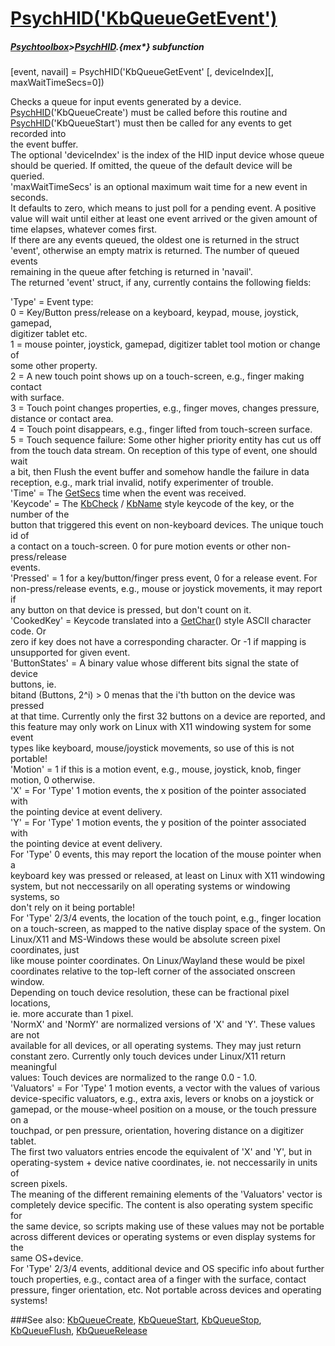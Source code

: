 # [PsychHID('KbQueueGetEvent')](PsychHID-KbQueueGetEvent) 
##### [Psychtoolbox](Psychtoolbox)>[PsychHID](PsychHID).{mex*} subfunction

[event, navail] = PsychHID('KbQueueGetEvent' [, deviceIndex][, maxWaitTimeSecs=0])

Checks a queue for input events generated by a device.  
[PsychHID](PsychHID)('KbQueueCreate') must be called before this routine and  
[PsychHID](PsychHID)('KbQueueStart') must then be called for any events to get recorded into  
the event buffer.  
The optional 'deviceIndex' is the index of the HID input device whose queue  
should be queried. If omitted, the queue of the default device will be queried.  
'maxWaitTimeSecs' is an optional maximum wait time for a new event in seconds.  
It defaults to zero, which means to just poll for a pending event. A positive  
value will wait until either at least one event arrived or the given amount of  
time elapses, whatever comes first.  
If there are any events queued, the oldest one is returned in the struct  
'event', otherwise an empty matrix is returned. The number of queued events  
remaining in the queue after fetching is returned in 'navail'.  
The returned 'event' struct, if any, currently contains the following fields:  
  
'Type' = Event type:  
 0 = Key/Button press/release on a keyboard, keypad, mouse, joystick, gamepad,  
digitizer tablet etc.  
 1 = mouse pointer, joystick, gamepad, digitizer tablet tool motion or change of  
some other property.  
 2 = A new touch point shows up on a touch-screen, e.g., finger making contact  
with surface.  
 3 = Touch point changes properties, e.g., finger moves, changes pressure,  
distance or contact area.  
 4 = Touch point disappears, e.g., finger lifted from touch-screen surface.  
 5 = Touch sequence failure: Some other higher priority entity has cut us off  
from the touch data stream. On reception of this type of event, one should wait  
a bit, then Flush the event buffer and somehow handle the failure in data  
reception, e.g., mark trial invalid, notify experimenter of trouble.  
'Time' = The [GetSecs](GetSecs) time when the event was received.  
'Keycode' = The [KbCheck](KbCheck) / [KbName](KbName) style keycode of the key, or the number of the  
button that triggered this event on non-keyboard devices. The unique touch id of  
a contact on a touch-screen. 0 for pure motion events or other non-press/release  
events.  
'Pressed' = 1 for a key/button/finger press event, 0 for a release event. For  
non-press/release events, e.g., mouse or joystick movements, it may report if  
any button on that device is pressed, but don't count on it.  
'CookedKey' = Keycode translated into a [GetChar](GetChar)() style ASCII character code. Or  
zero if key does not have a corresponding character. Or -1 if mapping is  
unsupported for given event.  
'ButtonStates' = A binary value whose different bits signal the state of device  
buttons, ie.  
bitand (Buttons, 2^i) \> 0 menas that the i'th button on the device was pressed  
at that time. Currently only the first 32 buttons on a device are reported, and  
this feature may only work on Linux with X11 windowing system for some event  
types like keyboard, mouse/joystick movements, so use of this is not portable!  
'Motion' = 1 if this is a motion event, e.g., mouse, joystick, knob, finger  
motion, 0 otherwise.  
'X' = For 'Type' 1 motion events, the x position of the pointer associated with  
the pointing device at event delivery.  
'Y' = For 'Type' 1 motion events, the y position of the pointer associated with  
the pointing device at event delivery.  
For 'Type' 0 events, this may report the location of the mouse pointer when a  
keyboard key was pressed or released, at least on Linux with X11 windowing  
system, but not neccessarily on all operating systems or windowing systems, so  
don't rely on it being portable!  
For 'Type' 2/3/4 events, the location of the touch point, e.g., finger location  
on a touch-screen, as mapped to the native display space of the system. On  
Linux/X11 and MS-Windows these would be absolute screen pixel coordinates, just  
like mouse pointer coordinates. On Linux/Wayland these would be pixel  
coordinates relative to the top-left corner of the associated onscreen window.  
Depending on touch device resolution, these can be fractional pixel locations,  
ie. more accurate than 1 pixel.  
'NormX' and 'NormY' are normalized versions of 'X' and 'Y'. These values are not  
available for all devices, or all operating systems. They may just return  
constant zero. Currently only touch devices under Linux/X11 return meaningful  
values: Touch devices are normalized to the range 0.0 - 1.0.  
'Valuators' = For 'Type' 1 motion events, a vector with the values of various  
device-specific valuators, e.g., extra axis, levers or knobs on a joystick or  
gamepad, or the mouse-wheel position on a mouse, or the touch pressure on a  
touchpad, or pen pressure, orientation, hovering distance on a digitizer tablet.  
The first two valuators entries encode the equivalent of 'X' and 'Y', but in  
operating-system + device native coordinates, ie. not neccessarily in units of  
screen pixels.  
The meaning of the different remaining elements of the 'Valuators' vector is  
completely device specific. The content is also operating system specific for  
the same device, so scripts making use of these values may not be portable  
across different devices or operating systems or even display systems for the  
same OS+device.  
For 'Type' 2/3/4 events, additional device and OS specific info about further  
touch properties, e.g., contact area of a finger with the surface, contact  
pressure, finger orientation, etc. Not portable across devices and operating  
systems!  
  


###See also:
[KbQueueCreate](PsychHID-KbQueueCreate), [KbQueueStart](PsychHID-KbQueueStart), [KbQueueStop](PsychHID-KbQueueStop), [KbQueueFlush](PsychHID-KbQueueFlush), [KbQueueRelease](PsychHID-KbQueueRelease)
